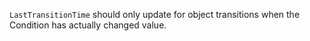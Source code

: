 `LastTransitionTime` should only update for object transitions when the Condition has actually changed value.